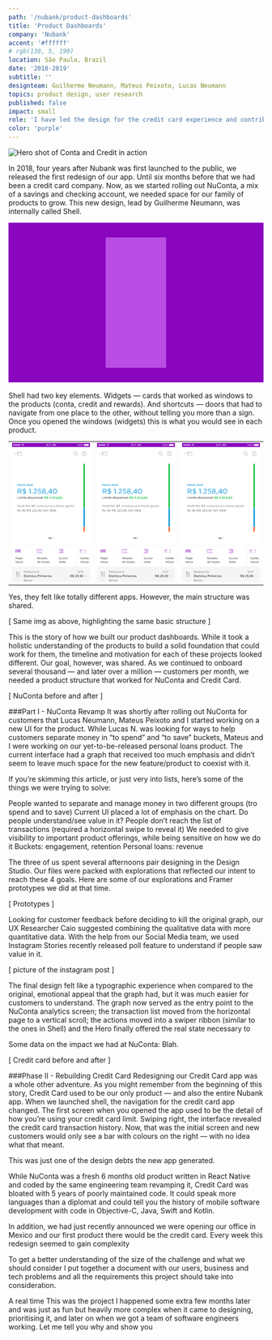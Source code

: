 ```yaml
---
path: '/nubank/product-dashboards'
title: 'Product Dashboards'
company: 'Nubank'
accent: '#ffffff'
# rgb(138, 5, 190)
location: São Paulo, Brazil
date: '2018-2019'
subtitle: ''
designteam: Guilherme Neumann, Mateus Peixoto, Lucas Neumann
topics: product design, user research
published: false
impact: small
role: 'I have led the design for the credit card experience and contributed to the design of Nubank's savings account.'
color: 'purple'
---
```


![Hero shot of Conta and Credit in action]()

In 2018, four years after Nubank was first launched to the public, we released the first redesign of our app. Until six months before that we had been a credit card company. Now, as we started rolling out NuConta, a mix of a savings and checking account, we needed space for our family of products to grow. This new design, lead by Guilherme Neumann, was internally called Shell.

![GIF with the evolution of the app from cc to shell - add date as counter](./images/shell.png)

Shell had two key elements. Widgets — cards that worked as windows to the products (conta, credit and rewards). And shortcuts — doors that had to navigate from one place to the other, without telling you more than a sign. Once you opened the windows (widgets) this is what you would see in each product.

|  |  |  |
| ---------| ---------- | ----------:|
|![Card](./images/card.png) |![NuConta](./images/card.png) |![Rewards](./images/card.png) |



Yes, they felt like totally different apps. However, the main structure was shared.

[   Same img as above, highlighting the same basic structure   ]

This is the story of how we built our product dashboards. While it took a holistic understanding of the products to build a solid foundation that could work for them, the timeline and motivation for each of these projects looked different. Our goal, however, was shared. As we continued to onboard several thousand — and later over a million — customers per month, we needed a product structure that worked for NuConta and Credit Card.


[   NuConta before and after   ]

###Part I - NuConta Revamp
It was shortly after rolling out NuConta for customers that Lucas Neumann, Mateus Peixoto and I started working on a new UI for the product. While Lucas N. was looking for ways to help customers separate money in “to spend” and “to save” buckets, Mateus and I were working on our yet-to-be-released personal loans product. The current interface had a graph that received too much emphasis and didn’t seem to leave much space for the new feature/product to coexist with it.

If you’re skimming this article, or just very into lists, here’s some of the things we were trying to solve:

People wanted to separate and manage money in two different groups (tro spend and to save)
Current UI placed a lot of emphasis on the chart. Do people understand/see value in it?
People don’t reach the list of transactions (required a horizontal swipe to reveal it)
We needed to give visibility to important product offerings, while being sensitive on how we do it
Buckets: engagement, retention
Personal loans: revenue

The three of us spent several afternoons pair designing in the Design Studio. Our files were packed with explorations that reflected our intent to reach these 4 goals. Here are some of our explorations and Framer prototypes we did at that time. 


[   Prototypes   ]

Looking for customer feedback before deciding to kill the original graph, our UX Researcher Caio suggested combining the qualitative data with more quantitative data. With the help from our Social Media team, we used Instagram Stories recently released poll feature to understand if people saw value in it.

[   picture of the instagram post   ]

The final design felt like a typographic experience when compared to the original, emotional appeal that the graph had, but it was much easier for customers to understand. The graph now served as the entry point to the NuConta analytics screen; the transaction list moved from the horizontal page to a vertical scroll; the actions moved into a swiper ribbon (similar to the ones in Shell) and the Hero finally offered the real state necessary to 

Some data on the impact we had at NuConta: Blah.


[  Credit card before and after   ]

###Phase II - Rebuilding Credit Card
Redesigning our Credit Card app was a whole other adventure. As you might remember from the beginning of this story, Credit Card used to be our only product — and also the entire Nubank app. When we launched shell, the navigation for the credit card app changed. The first screen when you opened the app used to be the detail of how you’re using your credit card limit. Swiping right, the interface revealed the credit card transaction history. Now, that was the initial screen and new customers would only see a bar with colours on the right — with no idea what that meant.

This was just one of the design debts the new app generated.























While NuConta was a fresh 6 months old product written in React Native and coded by the same engineering team revamping it, Credit Card was bloated with 5 years of poorly maintained code. It could speak more languages than a diplomat and could tell you the history of mobile software development with code in Objective-C, Java, Swift and Kotlin.

In addition, we had just recently announced we were opening our office in Mexico and our first product there would be the credit card. Every week this redesign seemed to gain complexity 

To get a better understanding of the size of the challenge and what we should consider I put together a document with our users, business and tech problems and all the requirements this project should take into consideration.

A real time This was the project I happened some extra few months later and was just as fun but heavily more complex when it came to designing, prioritising it, and later on when we got a team of software engineers working. Let me tell you why and show you 
